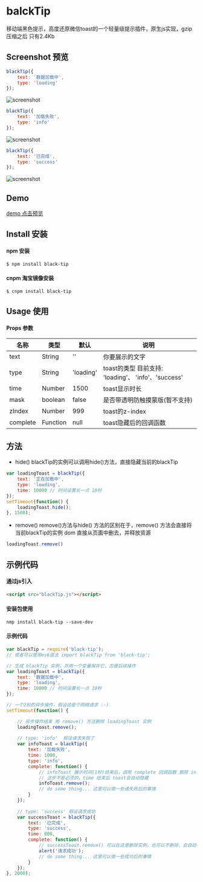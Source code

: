 # balckTip

移动端黑色提示，高度还原微信toast的一个轻量级提示插件，原生js实现，gzip压缩之后 只有2.4Kb
## Screenshot 预览
```js
blackTip({
    text: '数据加载中',
    type: 'loading'
});
```
![screenshot](screenshot/1.png)
```js
blackTip({
    text: '加载失败',
    type: 'info'
});
```
![screenshot](screenshot/2.png)
```js
blackTip({
    text: '已完成',
    type: 'success'
});
```
![screenshot](screenshot/3.png)

## Demo
[demo 点击预览](https://yishibakaien.github.io/black-tip/index.html)

## Install 安装
#### npm 安装
```shell
$ npm install black-tip
```
#### cnpm 淘宝镜像安装
```shell
$ cnpm install black-tip
```

## Usage 使用
#### Props 参数
| 名称              | 类型               | 默认             | 说明                                         |
| ----------------| ---------------- | ---------------| ------------------------------------------|
| text       | String   | ''     | 你要展示的文字    |
| type             | String            | 'loading'            | toast的类型 目前支持: 'loading'、 'info'、'success'    |
| time             | Number            |  1500                | toast显示时长    |
| mask             | boolean            |  false                | 是否带透明防触摸蒙版(暂不支持)   |
| zIndex             | Number            |  999                | toast的z-index    |
| complete             | Function            | null                 | toast隐藏后的回调函数   |

## 方法
- hide()
blackTip的实例可以调用hide()方法，直接隐藏当前的blackTip
```js
var loadingToast = blackTip({
    text: '正在加载中',
    type: 'loading',
    time: 10000 // 时间设置长一点 10秒
});
setTimeout(function() {
    loadingToast.hide();
}, 1500);
```
- remove()
remove()方法与hide() 方法的区别在于，remove() 方法会直接将当前blackTip的实例 dom 直接从页面中删去，并释放资源
```js
loadingToast.remove()
```
## 示例代码

#### 通过js引入
```html
<script src="blackTip.js"></script>
```
#### 安装包使用
```shell
nmp install black-tip --save-dev
```
#### 示例代码
```js
var blackTip = require('black-tip');
// 或者可以使用es6语法 import blackTip from 'black-tip'; 

// 生成 blackTip 实例，并用一个变量保存它，方便后续操作
var loadingToast = blackTip({
    text: '数据加载中',
    type: 'loading',
    time: 10000 // 时间设置长一点 10秒
});

// 一个2秒的异步操作，假设这是个网络请求 :-)
setTimeout(function() {

    // 异步操作结束 用 remove() 方法删除 loadingToast 实例
    loadingToast.remove();
    
    // type: 'info'  假设请求失败了
    var infoToast = blackTip({
        text: '加载失败',
        time: 1000,
        type: 'info',
        complete: function() {
            // infoToast 展示时间(1秒)结束后，调用 complete 回调函数 删除 infoToast 实例
            // 这步不是必须的，time 结束后 toast会自动隐藏
            infoToast.remove();
            // do some thing... 这里可以做一些请失败后的事情
        }
    });
    
    // type: 'success' 假设请求成功
    var successToast = blackTip({
        text: '已完成',
        type: 'success',
        time: 800,
        complete: function() {
            // successToast.remove() 可以在这里删除实例，也可以不删除，会自动隐藏
            alert('请求成功');
            // do some thing... 这里可以做一些成功后的事情
        }
    });
}, 2000);
```